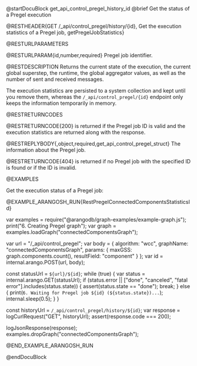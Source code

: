 @startDocuBlock get_api_control_pregel_history_id
@brief Get the status of a Pregel execution

@RESTHEADER{GET /_api/control_pregel/history/{id}, Get the execution statistics of a Pregel job, getPregelJobStatistics}

@RESTURLPARAMETERS

@RESTURLPARAM{id,number,required}
Pregel job identifier.

@RESTDESCRIPTION
Returns the current state of the execution, the current global superstep, the
runtime, the global aggregator values, as well as the number of sent and
received messages.

The execution statistics are persisted to a system collection and kept until you
remove them, whereas the `/_api/control_pregel/{id}` endpoint only keeps the
information temporarily in memory.

@RESTRETURNCODES

@RESTRETURNCODE{200}
is returned if the Pregel job ID is valid and the execution statistics are
returned along with the response.

@RESTREPLYBODY{,object,required,get_api_control_pregel_struct}
The information about the Pregel job.

@RESTRETURNCODE{404}
is returned if no Pregel job with the specified ID is found or if the ID
is invalid.

@EXAMPLES

Get the execution status of a Pregel job:

@EXAMPLE_ARANGOSH_RUN{RestPregelConnectedComponentsStatisticsId}

  var examples = require("@arangodb/graph-examples/example-graph.js");
  print("6. Creating Pregel graph");
  var graph = examples.loadGraph("connectedComponentsGraph");

  var url = "/_api/control_pregel";
  var body = {
    algorithm: "wcc",
    graphName: "connectedComponentsGraph",
    params: {
      maxGSS: graph.components.count(),
      resultField: "component"
    }
  };
  var id = internal.arango.POST(url, body);

  const statusUrl = `${url}/${id}`;
  while (true) {
    var status = internal.arango.GET(statusUrl);
    if (status.error || ["done", "canceled", "fatal error"].includes(status.state)) {
      assert(status.state == "done");
      break;
    } else {
      print(`6. Waiting for Pregel job ${id} (${status.state})...`);
      internal.sleep(0.5);
    }
  }

  const historyUrl = `/_api/control_pregel/history/${id}`;
  var response = logCurlRequest("GET", historyUrl);
  assert(response.code === 200);

  logJsonResponse(response);
  examples.dropGraph("connectedComponentsGraph");

@END_EXAMPLE_ARANGOSH_RUN

@endDocuBlock
